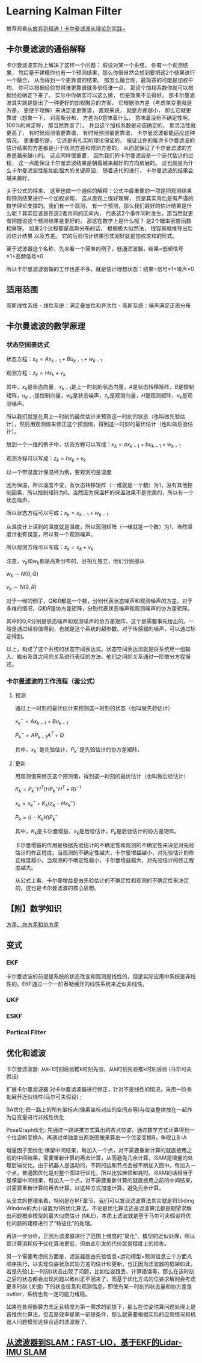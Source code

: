 # Learning Kalman Filter

推荐观看[从放弃到精通！卡尔曼滤波从理论到实践~](https://www.bilibili.com/video/BV1Rh41117MT)

## 卡尔曼滤波的通俗解释

卡尔曼滤波实际上解决了这样一个问题： 假设对某一个系统， 你有一个观测结果， 然后基于建模你也有一个预测结果，那么你很自然会想到要把这2个结果进行一个融合， 从而得到一个更靠谱的结果。 那怎么融合呢，最简答的可能是加权平均， 你可以根据经验觉得谁更靠谱就多信任谁一点， 那这个加权系数你就可以根据经验确定下来了。 实际中你确实可以这么做， 但是效果不见得好。 那卡尔曼滤波其实就是提出了一种更好的加权融合的方案， 它根据协方差（考虑单变量就是方差， 更便于理解）来决定谁更靠谱， 直观来说， 就是方差越小， 那么它就更靠谱（想象一下， 对高斯分布， 方差为0意味着什么， 意味着没有不确定性啊， 100%的肯定呀， 那当然靠谱了）。 并且这个加权系数是动态确定的， 那灵活性就更高了， 有时候观测值更靠谱， 有时候预测值更靠谱， 卡尔曼滤波都能适应这种情况。 更重要的是， 它还是有扎实的理论保证的， 保证让你的每次卡尔曼滤波的估计结果的方差都是小于观测方差和预测方差的， 从而就保证了卡尔曼滤波的方差是越来越小的。 这点同样很重要， 因为我们的卡尔曼滤波是一个迭代估计的过程， 这一点能保证卡尔曼滤波结果是朝着越来越好的方向房展的。 这也就是为什么卡尔曼滤波性能如此强大的关键原因， 随着迭代的进行， 卡尔曼滤波的结果会越来越好。

关于公式的得来， 这里也做一个通俗的解释：公式中最重要的一项是把观测结果和预测结果进行一个加权求和， 这从直观上很好理解， 但是其实背后是有严谨的数学理论支撑的。我们有一个观测， 有一个预测，那么我们最好的估计结果是什么呢？其实应该是在这2者共同的区间内， 代表这2个事件同时发生，那当然就更有把握说这个预测结果是更好的， 那这在数学上是什么呢？ 是2个概率密度函数相乘呀。 如果2个过程都是高斯分布的话， 根据极大似然法， 很容易就推导出后验估计结果 以及方差。 它的后验估计结果形式刚好就是加权求和的形式。

至于滤波器这个名称，先来看一个简单的例子，低通滤波器，结果=低频信号×1+高频信号×0

所以卡尔曼滤波器做的工作也差不多，就是估计理想状态：结果=信号×1+噪声×0

## 适用范围

高斯线性系统
    - 线性系统：满足叠加性和齐次性
    - 高斯系统：噪声满足正态分布

## 卡尔曼滤波的数学原理

### 状态空间表达式

状态方程：$x_k = Ax_{k-1} + Bu_{k-1} + w_{k-1}$

观测方程：$z_k = Hx_k + v_k$

其中，$x_k$是状态向量，$x_{k-1}$是上一时刻的状态向量，$A$是状态转移矩阵，$B$是控制矩阵，$u_{k-1}$是控制向量，$w_k$是状态噪声，$z_k$是观测向量，$H$是观测矩阵，$v_k$是观测噪声。

所以我们就是在用上一时刻的最优估计来预测这一时刻的状态（也叫做先验估计），然后用观测值来修正这个预测值，得到这一时刻的最优估计（也叫做后验估计）。

放到一个一维的例子中，状态方程可以写成：$x_k = ax_{k-1} + bu_{k-1} + w_{k-1}$

观测方程可以写成：$z_k = hx_k + v_k$

以一个带温度计保温杯为例，要观测的是温度

因为保温，所以温度不变，及状态转移矩阵（一维就是一个数）为1，没有其他控制因素，所以控制矩阵为0。当然因为保温杯的保温效果不是完美的，所以有一个状态噪声。

所以状态方程可以写成：$x_k = x_{k-1} + w_{k-1}$

从温度计上读到的温度就是温度，所以观测矩阵（一维就是一个数）为1，当然温度计也有误差，所以有一个观测噪声。

所以观测方程可以写成：$z_k = x_k + v_k$

注意，$v_k$和$w_k$都是高斯分布的，且相互独立，他们分别服从

$w_k \sim N(0, Q)$

$v_k \sim N(0, R)$

对于一维的例子，$Q$和$R$都是一个数，分别代表状态噪声和观测噪声的方差。对于多维的情况，$Q$和$R$是协方差矩阵，分别代表状态噪声和观测噪声的协方差矩阵。

其中的Q,R分别是状态噪声和观测噪声的协方差矩阵，这个是需要事先给出的。一般是通过经验值得到，也就是这个系统的超参数。对于传感器的噪声，可以通过标定得到。

以上，构成了这个系统的状态空间表达式。状态空间表达法就是将系统用一组输入、输出及其之间的关系进行表征的方法。他们之间的关系通过一阶微分方程描述。

### 卡尔曼滤波的工作流程（套公式）

1. 预测

    通过上一时刻的最优估计来预测这一时刻的状态（也叫做先验估计）

    $x_k^- = Ax_{k-1} + Bu_{k-1}$

    $P_k^- = AP_{k-1}A^T + Q$

    其中，$x_k^-$是先验估计，$P_k^-$是先验估计的协方差矩阵。

2. 更新

    用观测值来修正这个预测值，得到这一时刻的最优估计（也叫做后验估计）

    $K_k = P_k^-H^T(HP_k^-H^T + R)^{-1}$

    $x_k = x_k^- + K_k(z_k - Hx_k^-)$

    $P_k = (I - K_kH)P_k^-$

    其中，$K_k$是卡尔曼增益，$x_k$是后验估计，$P_k$是后验估计的协方差矩阵。

    卡尔曼增益的作用是根据先验估计的不确定性和观测的不确定性来决定对先验估计的修正程度。当观测的不确定性越大，卡尔曼增益越小，对先验估计的修正程度越小。当观测的不确定性越小，卡尔曼增益越大，对先验估计的修正程度越大。

    从公式上看，卡尔曼增益是由先验估计的不确定性和观测的不确定性来决定的，这也是卡尔曼滤波的核心思想。

## 【附】数学知识

[方差、均方差和协方差](https://www.cnblogs.com/bigmonkey/p/11097322.html)

## 变式

### EKF

卡尔曼滤波的前提是系统的状态改变和观测是线性的，但是实际应用中系统是非线性的。EKF通过一个一阶泰勒展开的线性系统来近似非线性。

### UKF

### ESKF

### Partical Filter

## 优化和滤波

卡尔曼滤波器: 从k-1时刻后验推k时刻先验，从k时刻先验推k时刻后验 (马尔可夫假设)

扩展卡尔曼滤波器:对卡尔曼滤波器进行修正，针对不是线性的情况，采用一阶泰勒展开近似线性(马尔可夫假设) ;

BA优化:把一路上的所有坐标点(像素坐标对应的空间点等)与位姿整体放在一起作为自变量进行非线性优化

PoseGraph优化: 先通过一路递推方式算出的各点位姿，通过数学方式计算得到一个位姿的变换A，再通过单独拿出两张图像来算出一个位姿变换B，争取让B=A

增量因子图优化:保留中间结果，每加入一个点，对不需要重新计算的就直接用之前的中间结果，需要重新计算的再去计算，从而避免几余计算。iSAM是增量的处理后端优化。由于机器人是运动的，不同的边和节点会被不断加入图中。每加入一个点，普通图优化是对整个图进行优化，所以比较麻烦和耗时。iSAM的话相当于是保留中间结果，每加入一个点，对不需要重新计算的就直接用之前的中间结果，对需要重新计算的再去计算。以这种方式加速计算，避免元余计算。

从全文的整理来看，特别是在IKF章节，我们可以发现滤波算法其实就是将Sliding Window的大小设置为1的优化算法，不论是优化算法还是滤波算法都是期望求解出问题概率模型的最大似然估计 (MLE)，本质上滤波就是基于马尔可夫假设将优化问题的建模进行了“特征化”的处理。

再进一步分析，正因为滤波器进行了范围上维度的“简化”、模型的近似处理，所以其计算消耗较于优化算法更低，但由此引发的代价就是精度上的损失。

另一个需要考虑的方面是，滤波器是由先验信息+运动模型+观测信息三个方面点顺序执行，以实现位姿状及其协方差的估计和更新，也正因为滤波器的框架如此，若是先验(上一时刻)状态出现了问题，比如位姿跟丢、计算错误等，那么在该时刻之后的状态都会出现问题以致纠正不回来了，而基于优化方法的位姿求解则会考虑更多时刻 (关键) 下的状态信息和观测信息，即使有某一时刻的状态量和协方差是outlier，系统也有一定的能力维稳。

如果在处理器算力充足且精度为第一需求的前提下，那么在位姿估算问题处理上是首推优化算法，但若是效率是第一前提条件，那么就需要根据实际的应用情况和机器人问题模型选择合适的滤波器了。

## [从滤波器到SLAM：FAST-LIO，基于EKF的Lidar-IMU SLAM](Lidar_Slam.md#从滤波器到slamfast-lio基于ekf的lidar-imu-slam)




